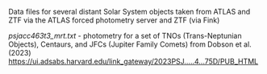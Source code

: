 Data files for several distant Solar System objects taken from ATLAS and ZTF via the ATLAS forced photometry server and ZTF (via Fink)

*psjacc463t3_mrt.txt* - photometry for a set of TNOs (Trans-Neptunian Objects), Centaurs, and JFCs (Jupiter Family Comets) from Dobson et al. (2023) https://ui.adsabs.harvard.edu/link_gateway/2023PSJ.....4...75D/PUB_HTML
